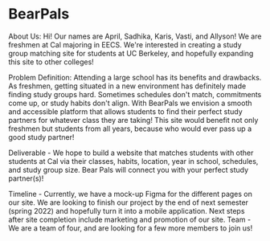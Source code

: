 # BearPals
About Us: Hi! Our names are April, Sadhika, Karis, Vasti, and Allyson! We are freshmen at Cal majoring in EECS. We're interested in creating a study group matching site for students at UC Berkeley, and hopefully expanding this site to other colleges! 

Problem Definition: Attending a large school has its benefits and drawbacks. As freshmen, getting situated in a new environment has definitely made finding study groups hard. Sometimes schedules don't match, commitments come up, or study habits don't align. With BearPals we envision a smooth and accessible platform that allows students to find their perfect study partners for whatever class they are taking! This site would benefit not only freshmen but students from all years, because who would ever pass up a good study partner! 

Deliverable - We hope to build a website that matches students with other students at Cal via their classes, habits, location, year in school, schedules, and study group size. Bear Pals will connect you with your perfect study partner(s)! 

Timeline - Currently, we have a mock-up Figma for the different pages on our site. We are looking to finish our project by the end of next semester (spring 2022) and hopefully turn it into a mobile application. Next steps after site completion include marketing and promotion of our site.
Team - We are a team of four, and are looking for a few more members to join us!
